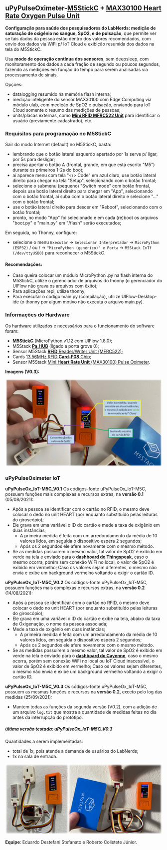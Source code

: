 ## uPyPulseOximeter-[M5StickC](https://docs.m5stack.com/#/en/core/m5stickc) + [MAX30100 Heart Rate Oxygen Pulse Unit](https://docs.m5stack.com/#/en/unit/heart)

**Configuração para saúde dos pesquisadores do LabNerds:  medição de saturação de oxigênio no sangue, SpO2, e de pulsação**, que permite ver se tais dados da pessoa estão dentro dos valores recomendados, com envio dos dados via WiFi p/ IoT Cloud e exibição resumida dos dados na tela do M5StickC.

Usa **modo de operação contínua dos sensores**, sem deepsleep, com monitoramento dos dados a cada fração de segundo ou poucos segundos, fazendo as medições em função do tempo para serem analisadas via processamento de sinais.

Opções:

- datalogging resumido na memória flash interna;
- medição inteligente do sensor MAX30100 com Edge Computing via módulo ulab, com medição de SpO2 e pulsação, enviando para IoT Cloud somente o resumo das medições de pessoas;
- units/placas externas, como [**Mini RFID MFRC522 Unit**](https://docs.m5stack.com/#/en/unit/rfid) para identificar o usuário (previamente cadastrado), etc.

### Requisitos para programação no M5StickC
Sair do modo Internet (default) no M5StickC, basta:

* lembrando que o botão lateral esquerdo apertado por 1s serve p/ ligar, por 5s para desligar;
* precisa apertar o botão A (frontal, grande, em que está escrito "M5") durante os primeiros 1-2s do boot;
* aí aparece menu com tela "</> Code" em azul claro, use botão lateral direito para chegar na tela "Setup", selecionando com o botão frontal;
* selecione o submenu (pequeno) "Switch mode" com botão frontal, depois use botão lateral direito para chegar em "App", selecionando com o botão frontal, aí suba com o botão lateral direito e selecione "..." com o botão frontal;
* use o botão lateral direito para descer em "Reboot", selecionando com o botão frontal;
* pronto, no modo "App" foi selecionado e em cada (re)boot os arquivos "boot.py" e "main.py" em "/flash" serão executados;

Em seguida, no Thonny, configure:

* selecione o menu `Executar` -> `Selecionar Interpretador` -> `MicroPython (ESP32)` / ou / -> `"MicroPython (genérico)" e Porta` -> `M5Stack InTf (/dev/ttyUSB0)` para reconhecer o M5StickC.

#### Recomendações:

* Caso queira colocar um módulo MicroPython .py na flash interna do M5StickC, utilize o gerenciador de arquivos do thonny (o gerenciador do UIFlow não grava os arquivos com êxito);
* Para aplicações repl, utilize thonny;
* Para executar o código main.py (compilação), utilize UIFlow-Desktop-ide (o thonny por algum motivo não executa o arquivo main.py).

### Informações do Hardware

Os hardware utilizados e necessários para o funcionamento do software foram:

* [**M5StickC**](https://docs.m5stack.com/en/core/m5stickc) (MicroPython v1.12 com UIFlow 1.8.0);
* M5Stack [**Pa.HUB**](https://shop.m5stack.com/collections/m5-sensor/products/pahub-unit) (ligado a porta grove 0);
* Sensor M5Stack [**RFID** Reader/Writer Unit (MFRC522)](https://shop.m5stack.com/collections/m5-sensor/products/rfid-sensor-unit);
* Cards [13.56MHz RFID **Card-F08** Chip](https://shop.m5stack.com/products/13-56mhz-rfid-card-f08-chip-5pcs?_pos=1&_sid=dc186d385&_ss=r);
* Sensor M5Stack [Mini **Heart Rate Unit** (MAX30100) Pulse Oximeter](https://shop.m5stack.com/collections/m5-sensor/products/mini-heart-unit).

**Imagens (V0.3):**

<img src="img/uPyPulseOximeter-M5StickC_V0.2.jpg" width="600">

### uPyPulseOximeter IoT

**uPyPulseOx_IoT-M5C_V0.1** Os códigos-fonte uPyPulseOx_IoT-M5C, possuem funções mais complexas e recursos extras, na **versão 0.1** (05/08/2021):

* Após a pessoa se identificar com o cartão no RFID, o mesmo deve colocar o dedo no unit HEART (por enquanto substituído pelas leituras do giroscópio);
* Ele grava em uma variável o ID do cartão e mede a taxa de oxigênio em duas instâncias;
    * A primeira medida é feita com um arredondamento da média de 10 valores lidos, em seguida o dispositivo espera 2 segundos;
    * Após os 2 segundos ele afere novamente com o mesmo método.
* Se as medidas possuírem o mesmo valor, tal valor de SpO2 é exibido em verde na tela e enviado para o [**dashboard do Thingspeak**](https://thingspeak.com/channels/1367388), caso o mesmo ocorra, porém sem conexão WiFi no local, o valor de SpO2 é exibido em vermelho;
Caso os valores sejam diferentes, o mesmo não envia e exibe um background vermelho voltando a exigir o cartão ID.

**uPyPulseOx_IoT-M5C_V0.2** Os códigos-fonte uPyPulseOx_IoT-M5C, possuem funções mais complexas e recursos extras, na **versão 0.2** (14/08/2021):

* Após a pessoa se identificar com o cartão no RFID, o mesmo deve colocar o dedo no unit HEART (por enquanto substituído pelas leituras do giroscópio);
* Ele grava em uma variável o ID do cartão e exibe na tela, abaixo da taxa de Oxigenação, o nome da pessoa associada;
* Mede a taxa de oxigênio em duas instâncias;
    * A primeira medida é feita com um arredondamento da média de 10 valores lidos, em seguida o dispositivo espera 2 segundos;
    * Após os 2 segundos ele afere novamente com o mesmo método.
* Se as medidas possuírem o mesmo valor, tal valor de SpO2 é exibido em verde na tela e enviado para o [**dashboard do Cayenne**](https://cayenne.mydevices.com/cayenne/dashboard/device/121cb950-fbca-11eb-ab96-c3c008d35c1c), caso o mesmo ocorra, porém sem conexão WiFi no local ou IoT Cloud inacessível, o valor de SpO2 é exibido em vermelho;
Caso os valores sejam diferentes, o mesmo não envia e exibe um background vermelho voltando a exigir o cartão ID.

**uPyPulseOx_IoT-M5C_V0.3** Os códigos-fonte uPyPulseOx_IoT-M5C, possuem as mesmas funções e recursos na **versão 0.2**, exceto pelo log das medidas (25/09/2021):

* Mantem todas as funções da segunda versão (V0.2), com a adição de um arquivo `log.txt` que mostra a quantidade de medidas feitas no dia antes da interrupção do protótipo.

##### última versão testada: uPyPulseOx_IoT-M5C_V0.3

Quantidades a serem implementadas:

- total de 1x, pois atende a demanda de usuários do LabNerds;
- 1x na sala de entrada.

<img src="img/uPyPulseOximeter-exp_aplication.png" width="600">

**Equipe**: Eduardo Destefani Stefanato e Roberto Colistete Júnior.
